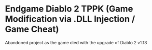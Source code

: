 # Endgame Diablo 2 TPPK (Game Modification via .DLL Injection / Game Cheat)

Abandoned project as the game died with the upgrade of Diablo 2 v1.13
